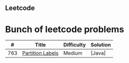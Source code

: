 ## Leetcode
# Bunch of leetcode problems


| # | Title | Difficulty | Solution |
|---| ----- | ---------- | -------- |
|763|[Partition Labels](https://leetcode.com/problems/partition-labels)|Medium|[Java]|


